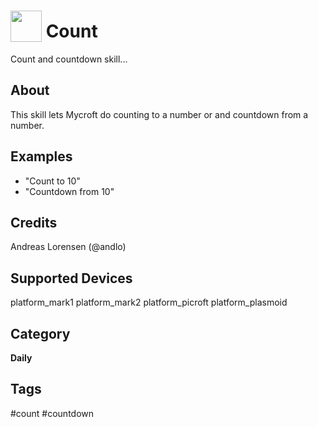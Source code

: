 # <img src='https://rawgithub.com/FortAwesome/Font-Awesome/master/advanced-options/raw-svg/solid/rocket.svg' card_color='#DB4040' width='50' height='50' style='vertical-align:bottom'/> Count
Count and countdown skill...

## About
This skill lets Mycroft do counting to a number or and countdown from a number.

## Examples
* "Count to 10"
* "Countdown from 10"

## Credits
Andreas Lorensen (@andlo)

## Supported Devices
platform_mark1 platform_mark2 platform_picroft platform_plasmoid

## Category
**Daily**

## Tags
#count
#countdown
